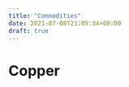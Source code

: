 ```yaml
---
title: "Commodities"
date: 2021-07-08T21:05:34+08:00
draft: true
---
```


<h1>
<p class="underline">Copper</p>
</h1>
